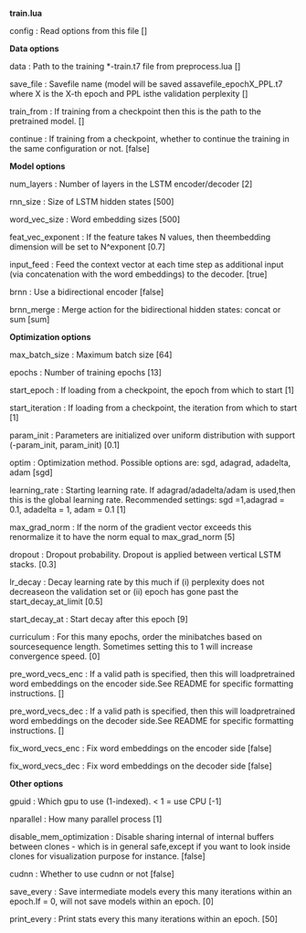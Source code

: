 
**train.lua**


config
:   Read options from this file []


**Data options**


data
:   Path to the training *-train.t7 file from preprocess.lua []

save_file
:   Savefile name (model will be saved assavefile_epochX_PPL.t7 where X is the X-th epoch and PPL isthe validation perplexity []

train_from
:   If training from a checkpoint then this is the path to the pretrained model. []

continue
:   If training from a checkpoint, whether to continue the training in the same configuration or not. [false]


**Model options**


num_layers
:   Number of layers in the LSTM encoder/decoder [2]

rnn_size
:   Size of LSTM hidden states [500]

word_vec_size
:   Word embedding sizes [500]

feat_vec_exponent
:   If the feature takes N values, then theembedding dimension will be set to N^exponent [0.7]

input_feed
:   Feed the context vector at each time step as additional input (via concatenation with the word embeddings) to the decoder. [true]

brnn
:   Use a bidirectional encoder [false]

brnn_merge
:   Merge action for the bidirectional hidden states: concat or sum [sum]


**Optimization options**


max_batch_size
:   Maximum batch size [64]

epochs
:   Number of training epochs [13]

start_epoch
:   If loading from a checkpoint, the epoch from which to start [1]

start_iteration
:   If loading from a checkpoint, the iteration from which to start [1]

param_init
:   Parameters are initialized over uniform distribution with support (-param_init, param_init) [0.1]

optim
:   Optimization method. Possible options are: sgd, adagrad, adadelta, adam [sgd]

learning_rate
:   Starting learning rate. If adagrad/adadelta/adam is used,then this is the global learning rate. Recommended settings: sgd =1,adagrad = 0.1, adadelta = 1, adam = 0.1 [1]

max_grad_norm
:   If the norm of the gradient vector exceeds this renormalize it to have the norm equal to max_grad_norm [5]

dropout
:   Dropout probability. Dropout is applied between vertical LSTM stacks. [0.3]

lr_decay
:   Decay learning rate by this much if (i) perplexity does not decreaseon the validation set or (ii) epoch has gone past the start_decay_at_limit [0.5]

start_decay_at
:   Start decay after this epoch [9]

curriculum
:   For this many epochs, order the minibatches based on sourcesequence length. Sometimes setting this to 1 will increase convergence speed. [0]

pre_word_vecs_enc
:   If a valid path is specified, then this will loadpretrained word embeddings on the encoder side.See README for specific formatting instructions. []

pre_word_vecs_dec
:   If a valid path is specified, then this will loadpretrained word embeddings on the decoder side.See README for specific formatting instructions. []

fix_word_vecs_enc
:   Fix word embeddings on the encoder side [false]

fix_word_vecs_dec
:   Fix word embeddings on the decoder side [false]


**Other options**


gpuid
:   Which gpu to use (1-indexed). < 1 = use CPU [-1]

nparallel
:   How many parallel process [1]

disable_mem_optimization
:   Disable sharing internal of internal buffers between clones - which is in general safe,except if you want to look inside clones for visualization purpose for instance. [false]

cudnn
:   Whether to use cudnn or not [false]

save_every
:   Save intermediate models every this many iterations within an epoch.If = 0, will not save models within an epoch.  [0]

print_every
:   Print stats every this many iterations within an epoch. [50]

